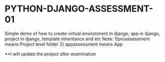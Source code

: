 # PYTHON-DJANGO-ASSESSMENT-01
Simple demo of how to create virtual environment in django, app in django, project in django, template inheritance and etc
Note:
1)proassessment means Project level folder
2) appassessment means App


**I will update the project after examination 

